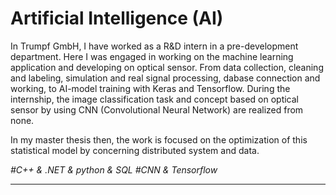 Artificial Intelligence (AI)
===============
In Trumpf GmbH, I have worked as a R&D intern in a pre-development department. Here I was engaged in working on the machine learning application and developing on optical sensor. From data collection, cleaning and labeling, simulation and real signal processing, dabase connection and working, to AI-model training with Keras and Tensorflow. During the internship, the image classification task and concept based on optical sensor by using CNN (Convolutional Neural Network) are realized from none. 

In my master thesis then, the work is focused on the optimization of this statistical model by concerning distributed system and data.


*#C++ & .NET & python & SQL*
*#CNN & Tensorflow*

***
